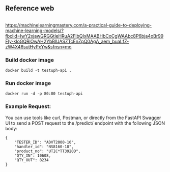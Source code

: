 ## Reference web 
<img src="https://www.kdnuggets.com/wp-content/uploads/model-deployment.png" alt="">

https://machinelearningmastery.com/a-practical-guide-to-deploying-machine-learning-models/?fbclid=IwY2xjawGRGGtleHRuA2FlbQIxMAABHbCoCgWAAbc8P6bja4oBr99FIy-kloGQRiOwAH2YbBlUASZTcEnZpQ0AgA_aem_buaLfZ-zW4X46sutHyPxYw&sfnsn=mo
### Build docker image
~~~
docker build -t testuph-api .
~~~
### Run docker image
~~~
docker run -d -p 80:80 testuph-api
~~~
### Example Request:
You can use tools like curl, Postman, or directly from the FastAPI Swagger UI to send a POST request to the /predict/ endpoint with the following JSON body: <br>
~~~
{
    "TESTER_ID": "ADVT2000-10",
    "handler_id": "NS8160-18",
    "product_no": "UTIC*TT3920D",
    "QTY_IN": 10608,
    "QTY_OUT": 8234
}
~~~
